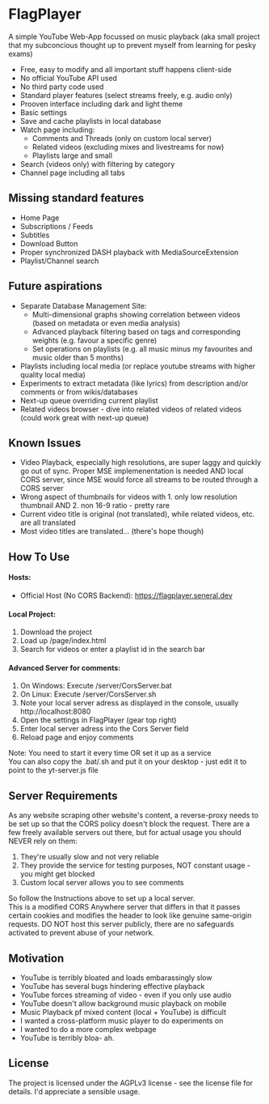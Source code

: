 # FlagPlayer
A simple YouTube Web-App focussed on music playback
(aka small project that my subconcious thought up to prevent myself from learning for pesky exams)

- Free, easy to modify and all important stuff happens client-side
- No official YouTube API used
- No third party code used
- Standard player features (select streams freely, e.g. audio only)
- Prooven interface including dark and light theme
- Basic settings
- Save and cache playlists in local database 
- Watch page including:
	- Comments and Threads (only on custom local server)
	- Related videos (excluding mixes and livestreams for now)
	- Playlists large and small
- Search (videos only) with filtering by category
- Channel page including all tabs

## Missing standard features
- Home Page
- Subscriptions / Feeds
- Subtitles
- Download Button
- Proper synchronized DASH playback with MediaSourceExtension
- Playlist/Channel search

## Future aspirations
- Separate Database Management Site: 
	- Multi-dimensional graphs showing correlation between videos (based on metadata or even media analysis)
	- Advanced playback filtering based on tags and corresponding weights (e.g. favour a specific genre)
	- Set operations on playlists (e.g. all music minus my favourites and music older than 5 months)
- Playlists including local media (or replace youtube streams with higher quality local media)
- Experiments to extract metadata (like lyrics) from description and/or comments or from wikis/databases
- Next-up queue overriding current playlist
- Related videos browser - dive into related videos of related videos (could work great with next-up queue) 

## Known Issues
- Video Playback, especially high resolutions, are super laggy and quickly go out of sync. Proper MSE implemenentation is needed AND local CORS server, since MSE would force all streams to be routed through a CORS server
- Wrong aspect of thumbnails for videos with 1. only low resolution thumbnail AND 2. non 16-9 ratio - pretty rare
- Current video title is original (not translated), while related videos, etc. are all translated
- Most video titles are translated... (there's hope though)

## How To Use

#### Hosts:  
- Official Host (No CORS Backend): https://flagplayer.seneral.dev  

#### Local Project:  

1. Download the project
2. Load up /page/index.html
3. Search for videos or enter a playlist id in the search bar  

#### Advanced Server for comments:  

1. On Windows: Execute /server/CorsServer.bat
2. On Linux: Execute /server/CorsServer.sh
3. Note your local server adress as displayed in the console, usually http://localhost:8080
4. Open the settings in FlagPlayer (gear top right)
5. Enter local server adress into the Cors Server field
6. Reload page and enjoy comments  

Note: You need to start it every time OR set it up as a service  
You can also copy the .bat/.sh and put it on your desktop - just edit it to point to the yt-server.js file  

## Server Requirements
As any website scraping other website's content, a reverse-proxy needs to be set up so that the CORS policy doesn't block the request. There are a few freely available servers out there, but for actual usage you should NEVER rely on them:  

1. They're usually slow and not very reliable
2. They provide the service for testing purposes, NOT constant usage - you might get blocked
3. Custom local server allows you to see comments  

So follow the Instructions above to set up a local server.  
This is a modified CORS Anywhere server that differs in that it passes certain cookies and modifies the header to look like genuine same-origin requests. DO NOT host this server publicly, there are no safeguards activated to prevent abuse of your network.

## Motivation
- YouTube is terribly bloated and loads embarassingly slow
- YouTube has several bugs hindering effective playback
- YouTube forces streaming of video - even if you only use audio
- YouTube doesn't allow background music playback on mobile
- Music Playback pf mixed content (local + YouTube) is difficult
- I wanted a cross-platform music player to do experiments on
- I wanted to do a more complex webpage
- YouTube is terribly bloa- ah.

## License
The project is licensed under the AGPLv3 license - see the license file for details.
I'd appreciate a sensible usage.
